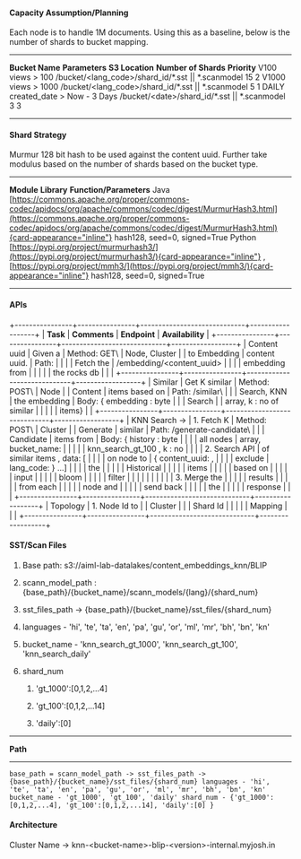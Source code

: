 #### Capacity Assumption/Planning

Each node is to handle 1M documents. Using this as a baseline, below is
the number of shards to bucket mapping.

  ----------------- ------------------------------ --------------------------------------------------------- ---------------------- --------------
  **Bucket Name**   **Parameters**                 **S3 Location**                                           **Number of Shards**   **Priority**
  V100              views \> 100                   /bucket/\<lang_code\>/shard_id/\*.sst \|\| \*.scanmodel   15                     2
  V1000             views \> 1000                  /bucket/\<lang_code\>/shard_id/\*.sst \|\| \*.scanmodel   5                      1
  DAILY             created_date \> Now - 3 Days   /bucket/\<date\>/shard_id/\*.sst \|\| \*.scanmodel        3                      3
  ----------------- ------------------------------ --------------------------------------------------------- ---------------------- --------------

#### Shard Strategy

Murmur 128 bit hash to be used against the content uuid. Further take
modulus based on the number of shards based on the bucket type.

  ------------ ------------------------------------------------------------------------------------------------------------------------------------------------------------------------------------------------------------------------------------------------ ------------------------------
  **Module**   **Library**                                                                                                                                                                                                                                      **Function/Parameters**
  Java         [https://commons.apache.org/proper/commons-codec/apidocs/org/apache/commons/codec/digest/MurmurHash3.html](https://commons.apache.org/proper/commons-codec/apidocs/org/apache/commons/codec/digest/MurmurHash3.html){card-appearance="inline"}   hash128, seed=0, signed=True
  Python       [https://pypi.org/project/murmurhash3/](https://pypi.org/project/murmurhash3/){card-appearance="inline"} , [https://pypi.org/project/mmh3/](https://pypi.org/project/mmh3/){card-appearance="inline"}                                            hash128, seed=0, signed=True
  ------------ ------------------------------------------------------------------------------------------------------------------------------------------------------------------------------------------------------------------------------------------------ ------------------------------

#### APIs

+----------------+----------------+-----------------------------+------------------+
| **Task**       | **Comments**   | **Endpoint**                | **Availability** |
+----------------+----------------+-----------------------------+------------------+
| Content uuid   | Given a        | Method: GET\                | Node, Cluster    |
| to Embedding   | content uuid.  | Path:                       |                  |
|                | Fetch the      | /embedding/\<content_uuid\> |                  |
|                | embedding from |                             |                  |
|                | the rocks db   |                             |                  |
+----------------+----------------+-----------------------------+------------------+
| Similar        | Get K similar  | Method: POST\               | Node             |
| Content        | items based on | Path: /similar\             |                  |
| Search, KNN    | the embedding  | Body: { embedding : byte    |                  |
| Search         |                | array, k : no of similar    |                  |
|                |                | items}                      |                  |
+----------------+----------------+-----------------------------+------------------+
| KNN Search →   | 1.  Fetch K    | Method: POST\               | Cluster          |
| Generate       |     similar    | Path: /generate-candidate\  |                  |
| Candidate      |     items from | Body: { history : byte      |                  |
|                |     all nodes  | array, bucket_name:         |                  |
|                |                | knn_search_gt_100 , k : no  |                  |
|                | 2.  Search API | of similar items , data: \[ |                  |
|                |     on node to | { content_uuid: ,           |                  |
|                |     exclude    | lang_code: } ...\]          |                  |
|                |     the        |                             |                  |
|                |     Historical |                             |                  |
|                |     items      |                             |                  |
|                |     based on   |                             |                  |
|                |     input      |                             |                  |
|                |     bloom      |                             |                  |
|                |     filter     |                             |                  |
|                |                |                             |                  |
|                | 3.  Merge the  |                             |                  |
|                |     results    |                             |                  |
|                |     from each  |                             |                  |
|                |     node and   |                             |                  |
|                |     send back  |                             |                  |
|                |     the        |                             |                  |
|                |     response   |                             |                  |
+----------------+----------------+-----------------------------+------------------+
| Topology       | 1.  Node Id to |                             | Cluster          |
|                |     Shard Id   |                             |                  |
|                |     Mapping    |                             |                  |
+----------------+----------------+-----------------------------+------------------+

#### SST/Scan Files

1.  Base path: s3://aiml-lab-datalakes/content_embeddings_knn/BLIP

2.  scann_model_path :
    {base_path}/{bucket_name}/scann_models/{lang}/{shard_num}

3.  sst_files_path -\> {base_path}/{bucket_name}/sst_files/{shard_num}

4.  languages - \'hi\', \'te\', \'ta\', \'en\', \'pa\', \'gu\', \'or\',
    \'ml\', \'mr\', \'bh\', \'bn\', \'kn\'

5.  bucket_name - \'knn_search_gt_1000\', \'knn_search_gt_100\',
    \'knn_search_daily\'

6.  shard_num

    1.  \'gt_1000\':\[0,1,2,\...4\]

    2.  \'gt_100\':\[0,1,2,\...14\]

    3.  \'daily\':\[0\]

  ---------- -- --
  **Path**      
                
                
  ---------- -- --

`base_path = scann_model_path -> sst_files_path -> {base_path}/{bucket_name}/sst_files/{shard_num} languages - 'hi', 'te', 'ta', 'en', 'pa', 'gu', 'or', 'ml', 'mr', 'bh', 'bn', 'kn' bucket_name - 'gt_1000', 'gt_100', 'daily' shard_num - {'gt_1000':[0,1,2,...4], 'gt_100':[0,1,2,...14], 'daily':[0] }`

#### Architecture

Cluster Name → knn-\<bucket-name\>-blip-\<version\>-internal.myjosh.in
